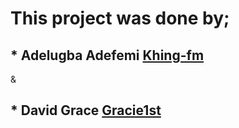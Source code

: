 # This project was done by;
## * Adelugba Adefemi [Khing-fm](https://github.com/khing-fm)
&
## * David Grace [Gracie1st](https://github.com/Gracie1st)
